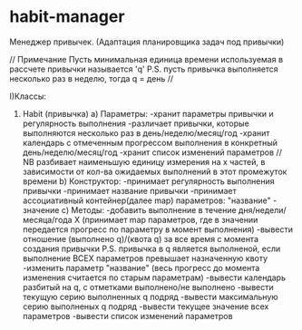 # habit-manager

Менеджер привычек.
(Адаптация планировщика задач под привычки)

// Примечание
Пусть минимальная единица времени используемая в рассчете привычки называется 'q'
P.S. пусть привычка выполняется несколько раз в неделю, тогда q = день 
//

I)Классы:
  1) Habit (привычка)
    a) Параметры:
      -хранит параметры привычки и регулярность выполнения
      -различает привычки, которые выполняются несколько раз в день/неделю/месяц/год
      -хранит календарь с отмеченным прогрессом выполнения в конкретный день/неделю/месяц/год
      -хранит список изменений параметров
      // NB разбивает наименьшую единицу измерения на x частей, в зависимости от кол-ва ожидаемых выполнений в этот промежуток времени 
    b) Конструктор:
      -принимает регулярность выполнения привычки
      -принимает название привычки
      -принимает ассоциативный контейнер(далее map) параметров: "название" - значение
    c) Методы:
      -добавить выполнение в течение дня/недели/месяца/года X (принимает map параметров, где в значении передается прогресс по параметру в момент            выполнения)
      -вывести отношение (выполнено q)/(квота q) за все время с момента создания привычки
       P.S. привычка в q является выполненой, если выполнение ВСЕХ параметров превышает назначенную квоту
      -изменить параметр "название" (весь прогресс до момента изменения считается по старым параметрам)
      -вывести календарь разбитый на q, с отметками выполнено/не выполнено
      -вывести текущую серию выполненных q подряд
      -вывести максимальную серию выполненых q подряд
      -вывести текущее значение всех параметров
      -вывести список изменений параметров
